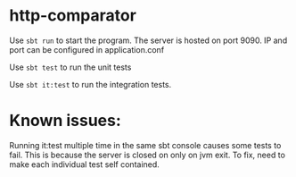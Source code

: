 # http-comparator

Use `sbt run` to start the program. The server is hosted on port 9090.
IP and port can be configured in application.conf

Use `sbt test` to run the unit tests

Use `sbt it:test` to run the integration tests.


# Known issues:
Running it:test multiple time in the same sbt console causes some tests
to fail. This is because the server is closed on only on jvm exit.
To fix, need to make each individual test self contained.

